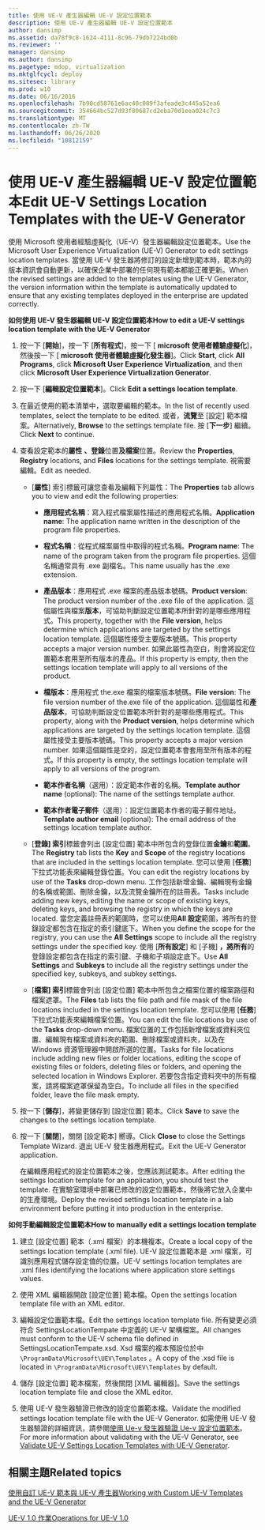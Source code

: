 ```yaml
---
title: 使用 UE-V 產生器編輯 UE-V 設定位置範本
description: 使用 UE-V 產生器編輯 UE-V 設定位置範本
author: dansimp
ms.assetid: da78f9c8-1624-4111-8c96-79db7224bd0b
ms.reviewer: ''
manager: dansimp
ms.author: dansimp
ms.pagetype: mdop, virtualization
ms.mktglfcycl: deploy
ms.sitesec: library
ms.prod: w10
ms.date: 06/16/2016
ms.openlocfilehash: 7b90cd58761e6ac40c089f3afeade3c445a52ea6
ms.sourcegitcommit: 354664bc527d93f80687cd2eba70d1eea024c7c3
ms.translationtype: MT
ms.contentlocale: zh-TW
ms.lasthandoff: 06/26/2020
ms.locfileid: "10812159"
---
```

# <span data-ttu-id="07342-103">使用 UE-V 產生器編輯 UE-V 設定位置範本</span><span class="sxs-lookup"><span data-stu-id="07342-103">Edit UE-V Settings Location Templates with the UE-V Generator</span></span>


<span data-ttu-id="07342-104">使用 Microsoft 使用者經驗虛擬化（UE-V）發生器編輯設定位置範本。</span><span class="sxs-lookup"><span data-stu-id="07342-104">Use the Microsoft User Experience Virtualization (UE-V) Generator to edit settings location templates.</span></span> <span data-ttu-id="07342-105">當使用 UE-V 發生器將修訂的設定新增到範本時，範本內的版本資訊會自動更新，以確保企業中部署的任何現有範本都能正確更新。</span><span class="sxs-lookup"><span data-stu-id="07342-105">When the revised settings are added to the templates using the UE-V Generator, the version information within the template is automatically updated to ensure that any existing templates deployed in the enterprise are updated correctly.</span></span>

**<span data-ttu-id="07342-106">如何使用 UE-V 發生器編輯 UE-V 設定位置範本</span><span class="sxs-lookup"><span data-stu-id="07342-106">How to edit a UE-V settings location template with the UE-V Generator</span></span>**

1.  <span data-ttu-id="07342-107">按一下 [**開始**]，按一下 [**所有程式**]，按一下 [ **microsoft 使用者體驗虛擬化**]，然後按一下 [ **microsoft 使用者體驗虛擬化發生器**]。</span><span class="sxs-lookup"><span data-stu-id="07342-107">Click **Start**, click **All Programs**, click **Microsoft User Experience Virtualization**, and then click **Microsoft User Experience Virtualization Generator**.</span></span>

2.  <span data-ttu-id="07342-108">按一下 [**編輯設定位置範本**]。</span><span class="sxs-lookup"><span data-stu-id="07342-108">Click **Edit a settings location template**.</span></span>

3.  <span data-ttu-id="07342-109">在最近使用的範本清單中，選取要編輯的範本。</span><span class="sxs-lookup"><span data-stu-id="07342-109">In the list of recently used templates, select the template to be edited.</span></span> <span data-ttu-id="07342-110">或者，**流覽**至 [設定] 範本檔案。</span><span class="sxs-lookup"><span data-stu-id="07342-110">Alternatively, **Browse** to the settings template file.</span></span> <span data-ttu-id="07342-111">按 \[**下一步**\] 繼續。</span><span class="sxs-lookup"><span data-stu-id="07342-111">Click **Next** to continue.</span></span>

4.  <span data-ttu-id="07342-112">查看設定範本的**屬性** **、登錄**位置**及檔案**位置。</span><span class="sxs-lookup"><span data-stu-id="07342-112">Review the **Properties**, **Registry** locations, and **Files** locations for the settings template.</span></span> <span data-ttu-id="07342-113">視需要編輯。</span><span class="sxs-lookup"><span data-stu-id="07342-113">Edit as needed.</span></span>

    -   <span data-ttu-id="07342-114">[**屬性**] 索引標籤可讓您查看及編輯下列屬性：</span><span class="sxs-lookup"><span data-stu-id="07342-114">The **Properties** tab allows you to view and edit the following properties:</span></span>

        -   <span data-ttu-id="07342-115">**應用程式名稱**：寫入程式檔案屬性描述的應用程式名稱。</span><span class="sxs-lookup"><span data-stu-id="07342-115">**Application name**: The application name written in the description of the program file properties.</span></span>

        -   <span data-ttu-id="07342-116">**程式名稱**：從程式檔案屬性中取得的程式名稱。</span><span class="sxs-lookup"><span data-stu-id="07342-116">**Program name**: The name of the program taken from the program file properties.</span></span> <span data-ttu-id="07342-117">這個名稱通常具有 .exe 副檔名。</span><span class="sxs-lookup"><span data-stu-id="07342-117">This name usually has the .exe extension.</span></span>

        -   <span data-ttu-id="07342-118">**產品版本**：應用程式 .exe 檔案的產品版本號碼。</span><span class="sxs-lookup"><span data-stu-id="07342-118">**Product version**: The product version number of the .exe file of the application.</span></span> <span data-ttu-id="07342-119">這個屬性與檔案**版本**，可協助判斷設定位置範本所針對的是哪些應用程式。</span><span class="sxs-lookup"><span data-stu-id="07342-119">This property, together with the **File version**, helps determine which applications are targeted by the settings location template.</span></span> <span data-ttu-id="07342-120">這個屬性接受主要版本號碼。</span><span class="sxs-lookup"><span data-stu-id="07342-120">This property accepts a major version number.</span></span> <span data-ttu-id="07342-121">如果此屬性為空白，則會將設定位置範本套用至所有版本的產品。</span><span class="sxs-lookup"><span data-stu-id="07342-121">If this property is empty, then the settings location template will apply to all versions of the product.</span></span>

        -   <span data-ttu-id="07342-122">**檔版本**：應用程式 the.exe 檔案的檔案版本號碼。</span><span class="sxs-lookup"><span data-stu-id="07342-122">**File version**: The file version number of the.exe file of the application.</span></span> <span data-ttu-id="07342-123">這個屬性和**產品版本**，可協助判斷設定位置範本所針對的是哪些應用程式。</span><span class="sxs-lookup"><span data-stu-id="07342-123">This property, along with the **Product version**, helps determine which applications are targeted by the settings location template.</span></span> <span data-ttu-id="07342-124">這個屬性接受主要版本號碼。</span><span class="sxs-lookup"><span data-stu-id="07342-124">This property accepts a major version number.</span></span> <span data-ttu-id="07342-125">如果這個屬性是空的，設定位置範本會套用至所有版本的程式。</span><span class="sxs-lookup"><span data-stu-id="07342-125">If this property is empty, the settings location template will apply to all versions of the program.</span></span>

        -   <span data-ttu-id="07342-126">**範本作者名稱**（選用）：設定範本作者的名稱。</span><span class="sxs-lookup"><span data-stu-id="07342-126">**Template author name** (optional): The name of the settings template author.</span></span>

        -   <span data-ttu-id="07342-127">**範本作者電子郵件**（選用）：設定位置範本作者的電子郵件地址。</span><span class="sxs-lookup"><span data-stu-id="07342-127">**Template author email** (optional): The email address of the settings location template author.</span></span>

    -   <span data-ttu-id="07342-128">[**登錄] 索引**標籤會列出 [設定位置] 範本中所包含的登錄位置**金鑰**和**範圍**。</span><span class="sxs-lookup"><span data-stu-id="07342-128">The **Registry** tab lists the **Key** and **Scope** of the registry locations that are included in the settings location template.</span></span> <span data-ttu-id="07342-129">您可以使用 [**任務**] 下拉式功能表來編輯登錄位置。</span><span class="sxs-lookup"><span data-stu-id="07342-129">You can edit the registry locations by use of the **Tasks** drop-down menu.</span></span> <span data-ttu-id="07342-130">工作包括新增金鑰、編輯現有金鑰的名稱或範圍、刪除金鑰，以及流覽金鑰所在的註冊表。</span><span class="sxs-lookup"><span data-stu-id="07342-130">Tasks include adding new keys, editing the name or scope of existing keys, deleting keys, and browsing the registry in which the keys are located.</span></span> <span data-ttu-id="07342-131">當您定義註冊表的範圍時，您可以使用**All 設定**範圍，將所有的登錄設定都包含在指定的索引鍵底下。</span><span class="sxs-lookup"><span data-stu-id="07342-131">When you define the scope for the registry, you can use the **All Settings** scope to include all the registry settings under the specified key.</span></span> <span data-ttu-id="07342-132">使用 [**所有設定**] 和 [子機] **，將所有**的登錄設定都包含在指定的索引鍵、子機和子項設定底下。</span><span class="sxs-lookup"><span data-stu-id="07342-132">Use **All Settings** and **Subkeys** to include all the registry settings under the specified key, subkeys, and subkey settings.</span></span>

    -   <span data-ttu-id="07342-133">[**檔案] 索引**標籤會列出 [設定位置] 範本中所包含之檔案位置的檔案路徑和檔案遮罩。</span><span class="sxs-lookup"><span data-stu-id="07342-133">The **Files** tab lists the file path and file mask of the file locations included in the settings location template.</span></span> <span data-ttu-id="07342-134">您可以使用 [**任務**] 下拉式功能表來編輯檔案位置。</span><span class="sxs-lookup"><span data-stu-id="07342-134">You can edit the file locations by use of the **Tasks** drop-down menu.</span></span> <span data-ttu-id="07342-135">檔案位置的工作包括新增檔案或資料夾位置、編輯現有檔案或資料夾的範圍、刪除檔案或資料夾，以及在 Windows 資源管理器中開啟所選的位置。</span><span class="sxs-lookup"><span data-stu-id="07342-135">Tasks for file locations include adding new files or folder locations, editing the scope of existing files or folders, deleting files or folders, and opening the selected location in Windows Explorer.</span></span> <span data-ttu-id="07342-136">若要包含指定資料夾中的所有檔案，請將檔案遮罩保留為空白。</span><span class="sxs-lookup"><span data-stu-id="07342-136">To include all files in the specified folder, leave the file mask empty.</span></span>

5.  <span data-ttu-id="07342-137">按一下 [**儲存**]，將變更儲存到 [設定位置] 範本。</span><span class="sxs-lookup"><span data-stu-id="07342-137">Click **Save** to save the changes to the settings location template.</span></span>

6.  <span data-ttu-id="07342-138">按一下 [**關閉**]，關閉 [設定範本] 嚮導。</span><span class="sxs-lookup"><span data-stu-id="07342-138">Click **Close** to close the Settings Template Wizard.</span></span> <span data-ttu-id="07342-139">退出 UE-V 發生器應用程式。</span><span class="sxs-lookup"><span data-stu-id="07342-139">Exit the UE-V Generator application.</span></span>

    <span data-ttu-id="07342-140">在編輯應用程式的設定位置範本之後，您應該測試範本。</span><span class="sxs-lookup"><span data-stu-id="07342-140">After editing the settings location template for an application, you should test the template.</span></span> <span data-ttu-id="07342-141">在實驗室環境中部署已修改的設定位置範本，然後將它放入企業中的生產環境。</span><span class="sxs-lookup"><span data-stu-id="07342-141">Deploy the revised settings location template in a lab environment before putting it into production in the enterprise.</span></span>

**<span data-ttu-id="07342-142">如何手動編輯設定位置範本</span><span class="sxs-lookup"><span data-stu-id="07342-142">How to manually edit a settings location template</span></span>**

1.  <span data-ttu-id="07342-143">建立 [設定位置] 範本（.xml 檔案）的本機複本。</span><span class="sxs-lookup"><span data-stu-id="07342-143">Create a local copy of the settings location template (.xml file).</span></span> <span data-ttu-id="07342-144">UE-V 設定位置範本是 .xml 檔案，可識別應用程式儲存設定值的位置。</span><span class="sxs-lookup"><span data-stu-id="07342-144">UE-V settings location templates are .xml files identifying the locations where application store settings values.</span></span>

2.  <span data-ttu-id="07342-145">使用 XML 編輯器開啟 [設定位置] 範本檔。</span><span class="sxs-lookup"><span data-stu-id="07342-145">Open the settings location template file with an XML editor.</span></span>

3.  <span data-ttu-id="07342-146">編輯設定位置範本檔。</span><span class="sxs-lookup"><span data-stu-id="07342-146">Edit the settings location template file.</span></span> <span data-ttu-id="07342-147">所有變更必須符合 SettingsLocationTempate 中定義的 UE-V 架構檔案。</span><span class="sxs-lookup"><span data-stu-id="07342-147">All changes must conform to the UE-V schema file defined in SettingsLocationTempate.xsd.</span></span> <span data-ttu-id="07342-148">Xsd 檔案的複本預設位於中 `\ProgramData\Microsoft\UEV\Templates` 。</span><span class="sxs-lookup"><span data-stu-id="07342-148">A copy of the .xsd file is located in `\ProgramData\Microsoft\UEV\Templates` by default.</span></span>

4.  <span data-ttu-id="07342-149">儲存 [設定位置] 範本檔案，然後關閉 [XML 編輯器]。</span><span class="sxs-lookup"><span data-stu-id="07342-149">Save the settings location template file and close the XML editor.</span></span>

5.  <span data-ttu-id="07342-150">使用 UE-V 發生器驗證已修改的設定位置範本檔。</span><span class="sxs-lookup"><span data-stu-id="07342-150">Validate the modified settings location template file with the UE-V Generator.</span></span> <span data-ttu-id="07342-151">如需使用 UE-V 發生器驗證的詳細資訊，請參閱[使用 Ue-v 發生器驗證 Ue-v 設定位置範本](validate-ue-v-settings-location-templates-with-ue-v-generator.md)。</span><span class="sxs-lookup"><span data-stu-id="07342-151">For more information about validating with the UE-V Generator, see [Validate UE-V Settings Location Templates with UE-V Generator](validate-ue-v-settings-location-templates-with-ue-v-generator.md).</span></span>

## <span data-ttu-id="07342-152">相關主題</span><span class="sxs-lookup"><span data-stu-id="07342-152">Related topics</span></span>


[<span data-ttu-id="07342-153">使用自訂 UE-V 範本與 UE-V 產生器</span><span class="sxs-lookup"><span data-stu-id="07342-153">Working with Custom UE-V Templates and the UE-V Generator</span></span>](working-with-custom-ue-v-templates-and-the-ue-v-generator.md)

[<span data-ttu-id="07342-154">UE-V 1.0 作業</span><span class="sxs-lookup"><span data-stu-id="07342-154">Operations for UE-V 1.0</span></span>](operations-for-ue-v-10.md)

 

 





